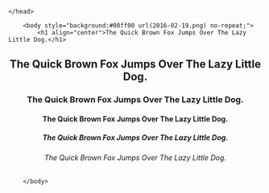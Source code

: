 <!DOCTYPE html>
<html>
	<head>
		<title>my home </title>
	

	</head>

		<body style="background:#00ff00 url(2016-02-19.png) no-repeat;">
			<h1 align="center">The Quick Brown Fox Jumps Over The Lazy Little Dog.</h1>

<h2 align="center">The Quick Brown Fox Jumps Over The Lazy Little Dog.</h2>
<h3 align="center">The Quick Brown Fox Jumps Over The Lazy Little Dog.</h3>
<h4 align="center">The Quick Brown Fox Jumps Over The Lazy Little Dog.</h4>
<h5 align="center">The Quick Brown Fox Jumps Over The Lazy Little Dog.</h5>
<h6 align="center">The Quick Brown Fox Jumps Over The Lazy Little Dog.</h6>


		</body>



</html>
